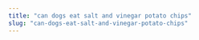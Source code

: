 ```yaml
---
title: "can dogs eat salt and vinegar potato chips"
slug: "can-dogs-eat-salt-and-vinegar-potato-chips"
---
```


